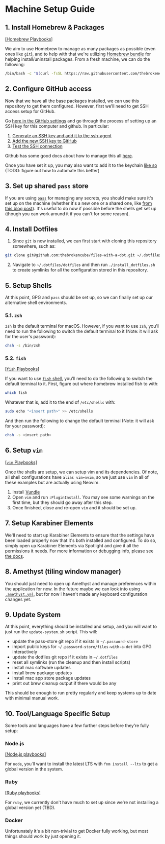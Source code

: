 # Machine Setup Guide

## 1. Install Homebrew & Packages

[[Homebrew Playbooks]](./playbooks/homebrew.md)

We aim to use Homebrew to manage as many packages as possible (even ones like `git`), and to help with that we're utilizing [Homebrew bundle](https://github.com/Homebrew/homebrew-bundle) for helping install/uninstall packages. From a fresh machine, we can do the following:

```bash
/bin/bash -c "$(curl -fsSL https://raw.githubusercontent.com/thebrokencube/files-with-a-dot/main/first-time-setup.sh)"
```

## 2. Configure GitHub access

Now that we have all the base packages installed, we can use this repository to get them configured. However, first we'll need to get SSH access setup for GitHub.

Go [here in the GitHub settings](https://github.com/settings/keys) and go through the process of setting up an SSH key for this computer and github. In particular:

1. [Generate an SSH key and add it to the ssh-agent](https://docs.github.com/en/authentication/connecting-to-github-with-ssh/generating-a-new-ssh-key-and-adding-it-to-the-ssh-agent)
2. [Add the new SSH key to GitHub](https://docs.github.com/en/authentication/connecting-to-github-with-ssh/adding-a-new-ssh-key-to-your-github-account)
3. [Test the SSH connection](https://docs.github.com/en/authentication/connecting-to-github-with-ssh/testing-your-ssh-connection)

Github has some good docs about how to manage this all [here](https://docs.github.com/en/authentication/connecting-to-github-with-ssh).

Once you have set it up, you may also want to add it to the keychain [like so](https://stackoverflow.com/a/10032655) (TODO: figure out how to automate this better)

## 3. Set up shared `pass` store

If you are using [`pass`](https://www.passwordstore.org) for managing any secrets, you should make sure it's set up on the machine (whether it's a new one or a shared one, like [from this blog post](https://medium.com/@davidpiegza/using-pass-in-a-team-1aa7adf36592)). It's useful to do now if possible before the shells get set up (though you can work around it if you can't for some reason).

## 4. Install Dotfiles

1. Since `git` is now installed, we can first start with cloning this repository somewhere, such as:
```bash
git clone git@github.com:thebrokencube/files-with-a-dot.git ~/.dotfiles
```

2. Navigate to `~/.dotfiles/dotfiles` and then run `./install_dotfiles.sh` to create symlinks for all the configuration stored in this repository.

## 5. Setup Shells

At this point, GPG and `pass` should be set up, so we can finally set up our alternative shell environments.

### 5.1. `zsh`

`zsh` is the default terminal for macOS. However, if you want to use `zsh`, you'll need to run the following to switch the default terminal to it (Note: it will ask for the user's password):

```bash
chsh -s /bin/zsh
```

### 5.2. `fish`

[[`fish` Playbooks]](./playbooks/fish.md)

If you want to use [`fish` shell](http://www.fishshell.com), you'll need to do the following to switch the default terminal to it. First, figure out where homebrew installed fish to with:
```bash
which fish
```

Whatever that is, add it to the end of `/etc/shells` with:
```bash
sudo echo "<insert path>" >> /etc/shells
```

And then run the following to change the default terminal (Note: it will ask for your password):
```bash
chsh -s <insert path>
```

## 6. Setup `vim`

[[`vim` Playbooks]](./playbooks/vim.md)

Once the shells are setup, we can setup vim and its dependencies. Of note, all shell configurations have `alias vim=nvim`, so we just use `vim` in all of these examples but are actually using Neovim.

1. Install [Vundle](https://github.com/VundleVim/Vundle.vim)
1. Open `vim` and run `:PluginInstall`. You may see some warnings on the first time, but they should go away after this step.
2. Once finished, close and re-open `vim` and it should be set up.

## 7. Setup Karabiner Elements

We'll need to start up Karabiner Elements to ensure that the settings have been loaded properly now that it's both installed and configured. To do so, simply open up Karabiner Elements via Spotlight and give it all the permissions it needs. For more information or debugging info, please see [the docs](https://karabiner-elements.pqrs.org/docs/manual/).

## 8. Amethyst (tiling window manager)

You should just need to open up Amethyst and manage preferences within the application for now. In the future maybe we can look into using [`.amethyst.yml`](https://github.com/ianyh/Amethyst/issues/1283), but for now I haven't made any keyboard configuration changes yet.

## 9. Update System

At this point, everything should be installed and setup, and you will want to just run the `update-system.sh` script. This will:
* update the pass-store git repo if it exists in `~/.password-store`
* import public keys for `~/.password-store/files-with-a-dot` into GPG interactively
* update the dotfiles git repo if it exists in `~/.dotfiles`
* reset all symlinks (run the cleanup and then install scripts)
* install mac software updates
* install brew package updates
* install mac app store package updates
* print out brew cleanup output if there would be any

This should be enough to run pretty regularly and keep systems up to date with minimal manual work.

## 10. Tool/Language Specific Setup

Some tools and languages have a few further steps before they're fully setup:

### Node.js

[[Node.js playbooks]](./playbooks/nodejs.md)

For `node`, you'll want to install the latest LTS with `fnm install --lts` to get a global version in the system.

### Ruby

[[Ruby playbooks]](./playbooks/ruby.md)

For `ruby`, we currently don't have much to set up since we're not installing a global version yet (TBD).

### Docker

Unfortunately it's a bit non-trivial to get Docker fully working, but most things should work by just opening it.
